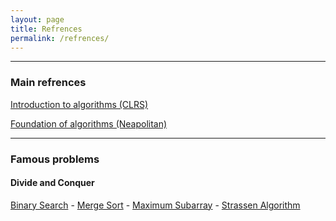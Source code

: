 ```yaml
---
layout: page
title: Refrences
permalink: /refrences/
---
```


---
### Main refrences

[Introduction to algorithms (CLRS)](https://kntu-ce.github.io/PG_AD/documents/CLRS.pdf)

[Foundation of algorithms (Neapolitan)](https://kntu-ce.github.io/PG_AD/documents/Neapolitan.pdf)

---

### Famous problems

#### Divide and Conquer

[Binary Search](https://github.com/amirrezasokhankhosh/Binary-Search) -
[Merge Sort](https://github.com/amirrezasokhankhosh/Merge-Sort) -
[Maximum Subarray](https://github.com/amirrezasokhankhosh/Maximum_Subarray) - 
[Strassen Algorithm](https://github.com/amirrezasokhankhosh/Strassen_Algorithm)







